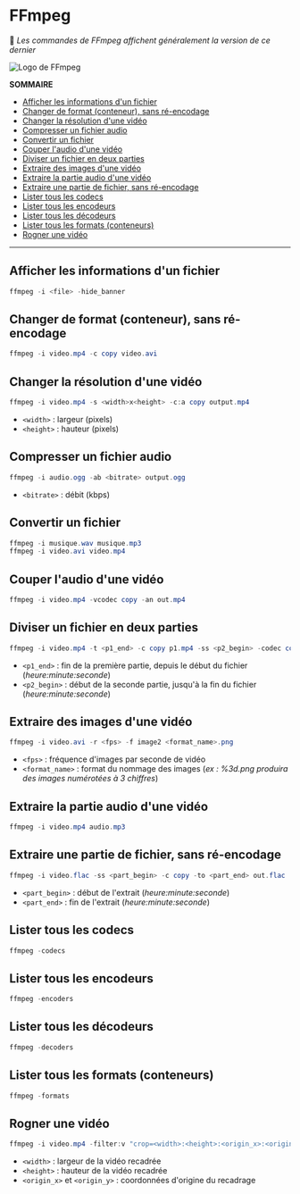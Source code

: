 # FFmpeg

💠 _Les commandes de FFmpeg affichent généralement la version de ce dernier_

![Logo de FFmpeg](https://nsa40.casimages.com/img/2021/03/14/210314041423969272.png)

**SOMMAIRE**
+ [Afficher les informations d'un fichier](#afficher-les-informations-dun-fichier)
+ [Changer de format (conteneur), sans ré-encodage](#changer-de-format-conteneur-sans-ré-encodage)
+ [Changer la résolution d'une vidéo](#changer-la-résolution-dune-vidéo)
+ [Compresser un fichier audio](#compresser-un-fichier-audio)
+ [Convertir un fichier](#convertir-un-fichier)
+ [Couper l'audio d'une vidéo](#couper-laudio-dune-vidéo)
+ [Diviser un fichier en deux parties](#diviser-un-fichier-en-deux-parties)
+ [Extraire des images d'une vidéo](#extraire-des-images-dune-vidéo)
+ [Extraire la partie audio d'une vidéo](#extraire-la-partie-audio-dune-vidéo)
+ [Extraire une partie de fichier, sans ré-encodage](#extraire-une-partie-de-fichier-sans-ré-encodage)
+ [Lister tous les codecs](#lister-tous-les-codecs)
+ [Lister tous les encodeurs](#lister-tous-les-encodeurs)
+ [Lister tous les décodeurs](#lister-tous-les-décodeurs)
+ [Lister tous les formats (conteneurs)](#lister-tous-les-formats-conteneurs)
+ [Rogner une vidéo](#rogner-une-vidéo)

---

## Afficher les informations d'un fichier

```powershell
ffmpeg -i <file> -hide_banner
```

## Changer de format (conteneur), sans ré-encodage

```powershell
ffmpeg -i video.mp4 -c copy video.avi
```

## Changer la résolution d'une vidéo

```powershell
ffmpeg -i video.mp4 -s <width>x<height> -c:a copy output.mp4
```
+ `<width>` : largeur (pixels)
+ `<height>` : hauteur (pixels)

## Compresser un fichier audio

```powershell
ffmpeg -i audio.ogg -ab <bitrate> output.ogg
```
+ `<bitrate>` : débit (kbps)

## Convertir un fichier

```powershell
ffmpeg -i musique.wav musique.mp3
ffmpeg -i video.avi video.mp4
```

## Couper l'audio d'une vidéo

```powershell
ffmpeg -i video.mp4 -vcodec copy -an out.mp4
```

## Diviser un fichier en deux parties

```powershell
ffmpeg -i video.mp4 -t <p1_end> -c copy p1.mp4 -ss <p2_begin> -codec copy p2.mp4
```
+ `<p1_end>` : fin de la première partie, depuis le début du fichier (_heure:minute:seconde_)
+ `<p2_begin>` : début de la seconde partie, jusqu'à la fin du fichier (_heure:minute:seconde_)

## Extraire des images d'une vidéo

```powershell
ffmpeg -i video.avi -r <fps> -f image2 <format_name>.png
```
+ `<fps>` : fréquence d'images par seconde de vidéo
+ `<format_name>` : format du nommage des images (_ex : %3d.png produira des images numérotées à 3 chiffres_)

## Extraire la partie audio d'une vidéo

```powershell
ffmpeg -i video.mp4 audio.mp3
```

## Extraire une partie de fichier, sans ré-encodage

```powershell
ffmpeg -i video.flac -ss <part_begin> -c copy -to <part_end> out.flac
```
+ `<part_begin>` : début de l'extrait (_heure:minute:seconde_)
+ `<part_end>` : fin de l'extrait (_heure:minute:seconde_)

## Lister tous les codecs

```powershell
ffmpeg -codecs
```

## Lister tous les encodeurs

```powershell
ffmpeg -encoders
```

## Lister tous les décodeurs

```powershell
ffmpeg -decoders
```

## Lister tous les formats (conteneurs)

```powershell
ffmpeg -formats
```

## Rogner une vidéo

```powershell
ffmpeg -i video.mp4 -filter:v "crop=<width>:<height>:<origin_x>:<origin_y>" output.mp4
```
+ `<width>` : largeur de la vidéo recadrée
+ `<height>` : hauteur de la vidéo recadrée
+ `<origin_x>` et `<origin_y>` : coordonnées d'origine du recadrage
